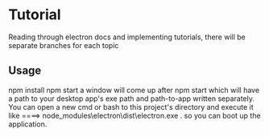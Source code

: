 # Tutorial
Reading through electron docs and implementing tutorials, there will be separate branches for each topic

## Usage
npm install 
npm start
a window will come up after npm start which will have a path to your desktop app's exe path and path-to-app written separately. You can open a new cmd or bash to this project's directory and execute it like ====> node_modules\electron\dist\electron.exe . so you can boot up the application.